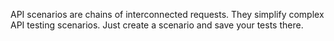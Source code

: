API scenarios are chains of interconnected requests. They simplify complex API testing scenarios. Just create a scenario and save your tests there.

